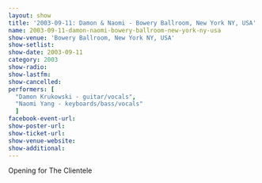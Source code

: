```yaml
---
layout: show
title: '2003-09-11: Damon & Naomi - Bowery Ballroom, New York NY, USA'
name: 2003-09-11-damon-naomi-bowery-ballroom-new-york-ny-usa
show-venue: 'Bowery Ballroom, New York NY, USA'
show-setlist: 
show-date: 2003-09-11
category: 2003
show-radio: 
show-lastfm: 
show-cancelled: 
performers: [
  "Damon Krukowski - guitar/vocals",
  "Naomi Yang - keyboards/bass/vocals"
  ]
facebook-event-url: 
show-poster-url: 
show-ticket-url: 
show-venue-website: 
show-additional: 
---
```


Opening for The Clientele